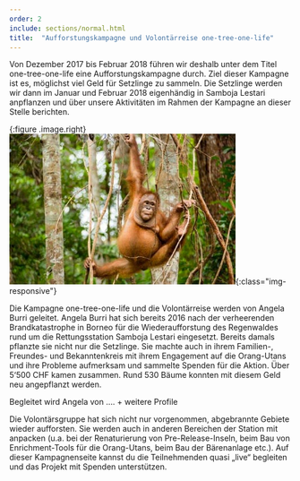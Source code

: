 ```yaml
---
order: 2
include: sections/normal.html
title:  "Aufforstungskampagne und Volontärreise one-tree-one-life"
---
```

Von Dezember 2017 bis Februar 2018 führen wir deshalb unter dem Titel one-tree-one-life eine Aufforstungskampagne durch. Ziel dieser Kampagne ist es, möglichst viel Geld für Setzlinge zu sammeln. Die Setzlinge werden wir dann im Januar und Februar 2018 eigenhändig in Samboja Lestari anpflanzen und über unsere Aktivitäten im Rahmen der Kampagne an dieser Stelle berichten.  


{:figure .image.right}
  ![image-title-here](/assets/img/orang1.jpg){:class="img-responsive"}
  
Die Kampagne one-tree-one-life und die Volontärreise werden von Angela Burri geleitet. Angela Burri hat sich bereits 2016 nach der verheerenden Brandkatastrophe in Borneo für die Wiederaufforstung des Regenwaldes rund um die Rettungsstation Samboja Lestari eingesetzt. Bereits damals pflanzte sie nicht nur die Setzlinge. Sie machte auch in ihrem Familien-, Freundes- und Bekanntenkreis mit ihrem Engagement auf die Orang-Utans und ihre Probleme aufmerksam und sammelte Spenden für die Aktion. Über 5‘500 CHF kamen zusammen. Rund 530 Bäume konnten mit diesem Geld neu angepflanzt werden.



Begleitet wird Angela von …. + weitere Profile

Die Volontärsgruppe hat sich nicht nur vorgenommen, abgebrannte Gebiete wieder aufforsten. Sie werden auch in anderen Bereichen der Station mit anpacken (u.a. bei der Renaturierung von Pre-Release-Inseln, beim Bau von Enrichment-Tools für die Orang-Utans, beim Bau der Bärenanlage etc.). Auf dieser Kampagnenseite kannst du die Teilnehmenden quasi „live“ begleiten und das Projekt mit Spenden unterstützen.